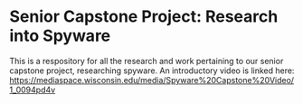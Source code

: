 # Senior Capstone Project: Research into Spyware
This is a respository for all the research and work pertaining to our senior capstone project, researching spyware. 
An introductory video is linked here: https://mediaspace.wisconsin.edu/media/Spyware%20Capstone%20Video/1_0094pd4v 
